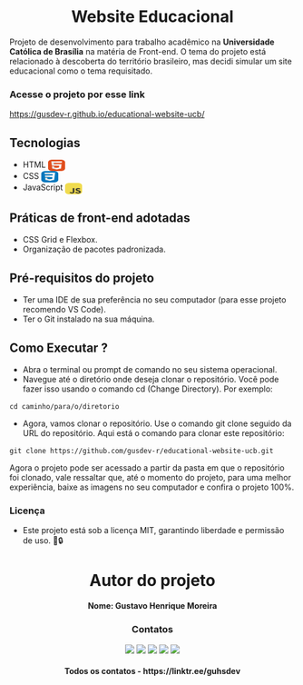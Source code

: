 <h1 align="center">
  Website Educacional
</h1>

Projeto de desenvolvimento para trabalho acadêmico na <b>Universidade Católica de Brasília</b> na matéria de Front-end. 
O tema do projeto está relacionado à descoberta do território brasileiro, mas decidi simular um site 
educacional como o tema requisitado.

### Acesse o projeto por esse link
https://gusdev-r.github.io/educational-website-ucb/

## Tecnologias
 
- HTML <img align="center" alt="gusdev-Spring" height="20" width="30" src="https://raw.githubusercontent.com/tandpfun/skill-icons/65dea6c4eaca7da319e552c09f4cf5a9a8dab2c8/icons/HTML.svg"/>
- CSS <img align="center" alt="gusdev-Spring" height="20" width="30" src="https://raw.githubusercontent.com/tandpfun/skill-icons/65dea6c4eaca7da319e552c09f4cf5a9a8dab2c8/icons/CSS.svg"/>
- JavaScript <img align="center" alt="gusdev-Spring" height="20" width="30" src="https://raw.githubusercontent.com/tandpfun/skill-icons/65dea6c4eaca7da319e552c09f4cf5a9a8dab2c8/icons/JavaScript.svg"/>

## Práticas de front-end adotadas

- CSS Grid e Flexbox.
- Organização de pacotes padronizada.

## Pré-requisitos do projeto
- Ter uma IDE de sua preferência no seu computador (para esse projeto recomendo VS Code).
- Ter o Git instalado na sua máquina.

## Como Executar ?

- Abra o terminal ou prompt de comando no seu sistema operacional.
- Navegue até o diretório onde deseja clonar o repositório. Você pode fazer isso usando o comando cd (Change Directory). Por exemplo:
```
cd caminho/para/o/diretorio
```
- Agora, vamos clonar o repositório. Use o comando git clone seguido da URL do repositório. Aqui está o comando para clonar este repositório:
```
git clone https://github.com/gusdev-r/educational-website-ucb.git
```
Agora o projeto pode ser acessado a partir da pasta em que o repositório foi clonado, vale ressaltar que, até o momento do projeto, para uma melhor 
experiência, baixe as imagens no seu computador e confira o projeto 100%.

### Licença 
- Este projeto está sob a licença MIT, garantindo liberdade e permissão de uso. 📜🔒

<h1 align="center">
  Autor do projeto
</h1>
<p align="center">
  <b>Nome: Gustavo Henrique Moreira</b>
</p>
<h3 align="center">
  Contatos
</h3>

<div align="center">
  <a href="https://www.instagram.com/gusdev_r?igsh=MWltaGVpNjhoNWRidA==" target="_blank"><img src="https://img.shields.io/badge/Instagram-E4405F?style=for-the-badge&logo=instagram&logoColor=white" target="_blank"></a>
  <a href="https://www.linkedin.com/in/0812-gus-dev-java/" target="_blank"><img src="https://img.shields.io/badge/LinkedIn-0077B5?style=for-the-badge&logo=linkedin&logoColor=white" target="_blank"></a>
  <a href="https://www.tiktok.com/@gusdev_r" target="_blank"><img src="https://img.shields.io/badge/TikTok-000000?style=for-the-badge&logo=tiktok&logoColor=white" target="_blank"></a>
  <a href="https://discord.gg/5JCRr5NFMF" target="_blank"><img src="https://img.shields.io/badge/Discord-7289DA?style=for-the-badge&logo=discord&logoColor=white" target="_blank"></a>
  <a href="mailto:g.hen.moreira@gmail.com"><img src="https://img.shields.io/badge/-Gmail-%23333?style=for-the-badge&logo=gmail&logoColor=white" target="_blank"></a>
</div>

<h4 align="center">
  Todos os contatos - https://linktr.ee/guhsdev
</h4>
